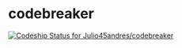 # codebreaker
[ ![Codeship Status for Julio45andres/codebreaker](https://app.codeship.com/projects/c027c720-c730-0136-7250-2221f6ff312f/status?branch=master)](https://app.codeship.com/projects/314655)
